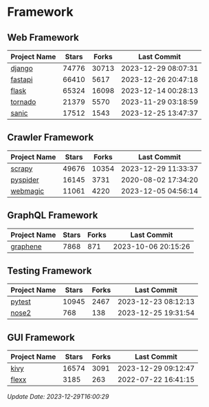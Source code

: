 # Framework

## Web Framework
| Project Name | Stars | Forks | Last Commit |
| ------------ | ----- | ----- | ----------- |
| [django](https://github.com/django/django) | 74776 | 30713 | 2023-12-29 08:07:31 |
| [fastapi](https://github.com/tiangolo/fastapi) | 66410 | 5617 | 2023-12-26 20:47:18 |
| [flask](https://github.com/pallets/flask) | 65324 | 16098 | 2023-12-14 00:28:13 |
| [tornado](https://github.com/tornadoweb/tornado) | 21379 | 5570 | 2023-11-29 03:18:59 |
| [sanic](https://github.com/sanic-org/sanic) | 17512 | 1543 | 2023-12-25 13:47:37 |

## Crawler Framework
| Project Name | Stars | Forks | Last Commit |
| ------------ | ----- | ----- | ----------- |
| [scrapy](https://github.com/scrapy/scrapy) | 49676 | 10354 | 2023-12-29 11:33:37 |
| [pyspider](https://github.com/binux/pyspider) | 16145 | 3731 | 2020-08-02 17:34:20 |
| [webmagic](https://github.com/code4craft/webmagic) | 11061 | 4220 | 2023-12-05 04:56:14 |

## GraphQL Framework
| Project Name | Stars | Forks | Last Commit |
| ------------ | ----- | ----- | ----------- |
| [graphene](https://github.com/graphql-python/graphene) | 7868 | 871 | 2023-10-06 20:15:26 |

## Testing Framework
| Project Name | Stars | Forks | Last Commit |
| ------------ | ----- | ----- | ----------- |
| [pytest](https://github.com/pytest-dev/pytest) | 10945 | 2467 | 2023-12-23 08:12:13 |
| [nose2](https://github.com/nose-devs/nose2) | 768 | 138 | 2023-12-25 19:31:54 |

## GUI Framework
| Project Name | Stars | Forks | Last Commit |
| ------------ | ----- | ----- | ----------- |
| [kivy](https://github.com/kivy/kivy) | 16574 | 3091 | 2023-12-29 09:12:47 |
| [flexx](https://github.com/flexxui/flexx) | 3185 | 263 | 2022-07-22 16:41:15 |

*Update Date: 2023-12-29T16:00:29*